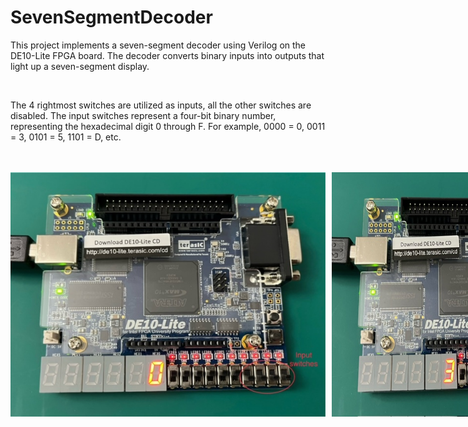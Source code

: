 # SevenSegmentDecoder
This project implements a seven-segment decoder using Verilog on the DE10-Lite FPGA board. The decoder converts binary inputs into outputs that light up a seven-segment display.

<br>

The 4 rightmost switches are utilized as inputs, all the other switches are disabled.
The input switches represent a four-bit binary number, representing the hexadecimal digit 0 through F. For example, 0000 = 0, 0011 = 3, 0101 = 5, 1101 = D, etc.

<br>
<br>

<div style="display: flex; gap: 10px;">
    <img src="Images/SSD1.jpeg" alt="SSD1" width="700" />
    <img src="Images/SSD2.jpeg" alt="SSD2" width="400" />
    <img src="Images/SSD3.jpeg" alt="SSD3" width="400" />
    <img src="Images/SSD4.jpeg" alt="SSD4" width="400" />
    <img src="Images/SSD5.jpeg" alt="SSD5" width="400" />
</div>
